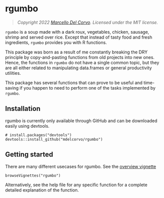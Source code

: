 # rgumbo



> *Copyright 2022 [Marcello Del Corvo](https://github.com/mdelcorvo). Licensed under the MIT license.*

`rgumbo` is a soup made with a dark roux, vegetables, chicken, sausage, shrimp 
and served over rice. Except that instead of tasty food and fresh ingredients, 
`rgumbo` provides you with R functions.

This package was born as a result of me constantly breaking the DRY principle
by copy-and-pasting functions from old projects into new ones. Hence, the
functions in `rgumbo` do not have a single common topic, but they are all either
related to manipulating data.frames or general
productivity utilities.

This package  has several functions that can prove to be useful and time-saving if you happen to need
to perform one of the tasks implemented by `rgumbo`.

## Installation

rgumbo is currently only available through GitHub and can be downloaded
easily using devtools.

```
# install.packages("devtools")
devtools::install_github("mdelcorvo/rgumbo")
```

## Getting started

There are many different usecases for rgumbo.  See the
[overview vignette](https://github.com/mdelcorvo/rgumbo/blob/master/vignettes/overview.md)

```
browseVignettes("rgumbo")
```

Alternatively, see the help file for any specific function for a complete
detailed explanation of the function.
